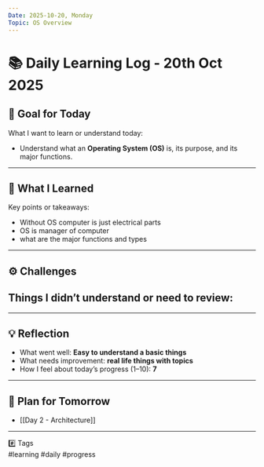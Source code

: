```yaml
---
Date: 2025-10-20, Monday
Topic: OS Overview
---
```


# 📚 Daily Learning Log - 20th Oct 2025

## 🎯 Goal for Today
What I want to learn or understand today:
-  Understand what an **Operating System (OS)** is, its purpose, and its major functions.

---

## 🧠 What I Learned
Key points or takeaways:
- Without OS computer is just electrical parts
- OS is manager of computer
- what are the major functions and types

---

## ⚙️ Challenges
Things I didn’t understand or need to review:
- 

---

## 💡 Reflection
- What went well: **Easy to understand a basic things**
- What needs improvement:  **real life things with topics**
- How I feel about today’s progress (1–10): **7**

---

## 🚀 Plan for Tomorrow
- [[Day 2 - Architecture]]

---

#️⃣ Tags  
#learning #daily #progress
